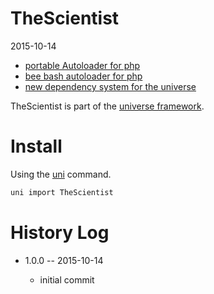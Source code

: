 TheScientist
==================
2015-10-14




- [portable Autoloader for php](https://github.com/lingtalfi/TheScientist/blob/master/convention.portableAutoloader.eng.md)
- [bee bash autoloader for php](https://github.com/lingtalfi/TheScientist/blob/master/convention.beeBashAutoloader.eng.md)
- [new dependency system for the universe](https://github.com/lingtalfi/TheScientist/blob/master/universe-dependencies-2019.md)




TheScientist is part of the [universe framework](https://github.com/karayabin/universe-snapshot).


Install
==========
Using the [uni](https://github.com/lingtalfi/universe-naive-importer) command.
```bash
uni import TheScientist
```


History Log
===============

- 1.0.0 -- 2015-10-14

    - initial commit
